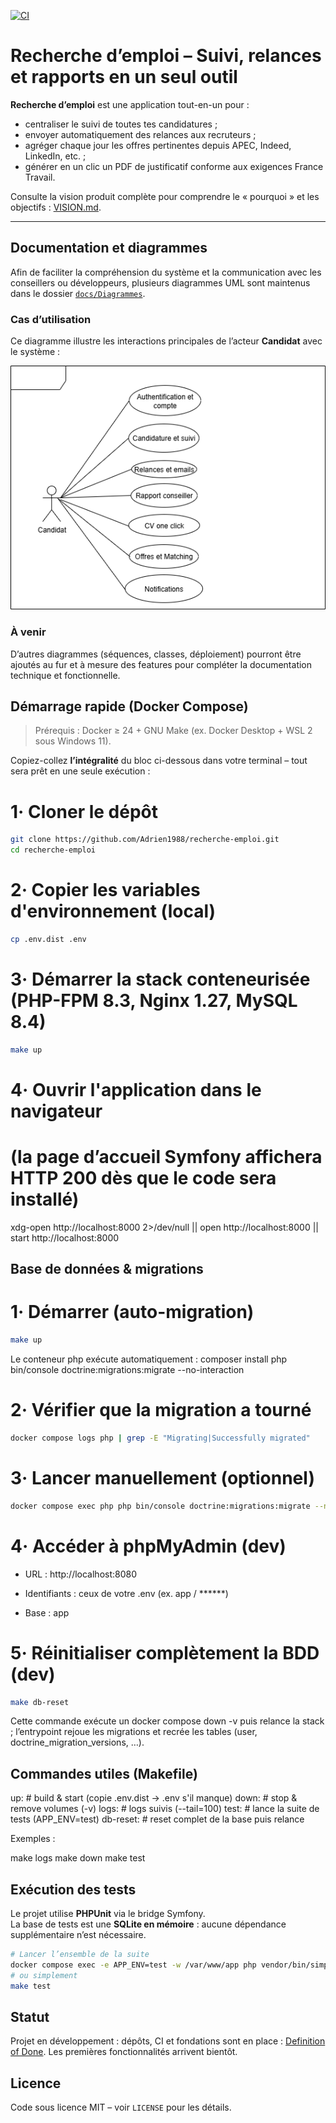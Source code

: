 [![CI](https://github.com/Adrien1988/recherche-emploi/actions/workflows/ci.yml/badge.svg)](https://github.com/Adrien1988/recherche-emploi/actions/workflows/ci.yml)


# Recherche d’emploi – Suivi, relances et rapports en un seul outil

**Recherche d’emploi** est une application tout-en-un pour :

- centraliser le suivi de toutes tes candidatures ;
- envoyer automatiquement des relances aux recruteurs ;
- agréger chaque jour les offres pertinentes depuis APEC, Indeed, LinkedIn, etc. ;
- générer en un clic un PDF de justificatif conforme aux exigences France Travail.

Consulte la vision produit complète pour comprendre le « pourquoi » et les objectifs : [VISION.md](./VISION.md).

---

## Documentation et diagrammes

Afin de faciliter la compréhension du système et la communication avec les conseillers ou développeurs, plusieurs diagrammes UML sont maintenus dans le dossier [`docs/Diagrammes`](docs/Diagrammes).

### Cas d’utilisation

Ce diagramme illustre les interactions principales de l’acteur **Candidat** avec le système :

![Diagramme de cas d’utilisation](docs/Diagrammes/Diagramme_use_case.png)

### À venir
D’autres diagrammes (séquences, classes, déploiement) pourront être ajoutés au fur et à mesure des features pour compléter la documentation technique et fonctionnelle.


## Démarrage rapide (Docker Compose)

> Prérequis : Docker ≥ 24 + GNU Make (ex. Docker Desktop + WSL 2 sous Windows 11).

Copiez-collez **l’intégralité** du bloc ci-dessous dans votre terminal – tout sera prêt en une seule exécution :

# 1· Cloner le dépôt
```bash
git clone https://github.com/Adrien1988/recherche-emploi.git
cd recherche-emploi
```
# 2· Copier les variables d'environnement (local)
```bash
cp .env.dist .env
```
# 3· Démarrer la stack conteneurisée (PHP-FPM 8.3, Nginx 1.27, MySQL 8.4)
```bash
make up
```

# 4· Ouvrir l'application dans le navigateur
#    (la page d’accueil Symfony affichera HTTP 200 dès que le code sera installé)
xdg-open http://localhost:8000 2>/dev/null || open http://localhost:8000 || start http://localhost:8000

## Base de données & migrations

# 1· Démarrer (auto-migration)
```bash
make up
```
Le conteneur php exécute automatiquement : 
composer install
php bin/console doctrine:migrations:migrate --no-interaction

# 2· Vérifier que la migration a tourné
```bash
docker compose logs php | grep -E "Migrating|Successfully migrated"
```

# 3· Lancer manuellement (optionnel)
```bash
docker compose exec php php bin/console doctrine:migrations:migrate --no-interaction
```

# 4· Accéder à phpMyAdmin (dev)
- URL : http://localhost:8080

- Identifiants : ceux de votre .env (ex. app / ******)

- Base : app

# 5· Réinitialiser complètement la BDD (dev)
```bash
make db-reset
```
Cette commande exécute un docker compose down -v puis relance la stack ; l’entrypoint rejoue les migrations et recrée les tables (user, doctrine_migration_versions, …).

## Commandes utiles (Makefile)
up:         # build & start (copie .env.dist -> .env s'il manque)
down:       # stop & remove volumes (-v)
logs:       # logs suivis (--tail=100)
test:       # lance la suite de tests (APP_ENV=test)
db-reset:   # reset complet de la base puis relance

Exemples : 

make logs
make down
make test


## Exécution des tests

Le projet utilise **PHPUnit** via le bridge Symfony.  
La base de tests est une **SQLite en mémoire** : aucune dépendance
supplémentaire n’est nécessaire.

```bash
# Lancer l’ensemble de la suite
docker compose exec -e APP_ENV=test -w /var/www/app php vendor/bin/simple-phpunit -v
# ou simplement
make test
```

## Statut

Projet en développement : dépôts, CI et fondations sont en place : [Definition of Done](./docs/DoD.md). Les premières fonctionnalités arrivent bientôt.

## Licence

Code sous licence MIT – voir `LICENSE` pour les détails.
